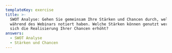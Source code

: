 ```yaml
---
templateKey: exercise
title: >-
  SWOT Analyse: Gehen Sie gemeinsam Ihre Stärken und Chancen durch, welche Sie
  während des Webinars notiert haben. Welche Stärken können genutzt werden, dass
  sich die Realisierung Ihrer Chancen erhöht?
answers:
  - SWOT Analyse
  - Stärken und Chancen
---
```


